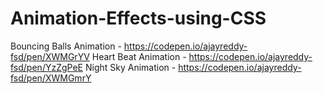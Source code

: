 # Animation-Effects-using-CSS

Bouncing Balls Animation - https://codepen.io/ajayreddy-fsd/pen/XWMGrYV
Heart Beat Animation - https://codepen.io/ajayreddy-fsd/pen/YzZgPeE
Night Sky Animation - https://codepen.io/ajayreddy-fsd/pen/XWMGmrY
